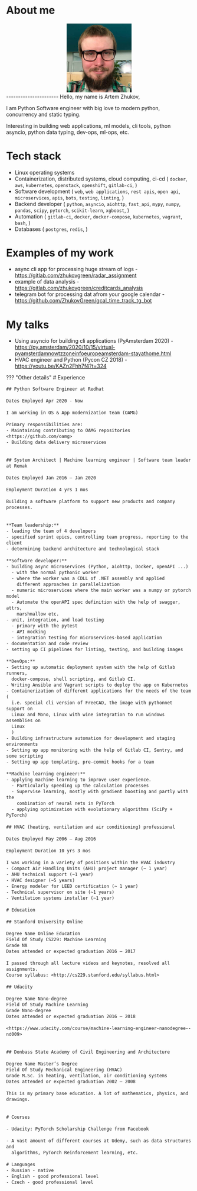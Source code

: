 # About me
<link rel="stylesheet" href="https://cdnjs.cloudflare.com/ajax/libs/font-awesome/4.7.0/css/font-awesome.min.css">
<div style="width:35%; margin:0 auto">
   <img src="./me.jpg">
   <a href="https://t.me/zhukovgreen" class="fa fa-telegram fa-2x"></a>
   <a href="https://twitter.com/zhukovgreen" class="fa fa-twitter fa-2x"></a>
   <a href="https://github.com/zhukovgreen" class="fa fa-github fa-2x"></a>
   <a href="https://gitlab.com/zhukovgreen" class="fa fa-gitlab fa-2x"></a>
   <a href="https://stackoverflow.com/users/4351027/artem-zhukov" class="fa fa-stack-overflow fa-2x"></a>
   <a href="https://www.linkedin.com/in/artem-zhukov-0556b422/" class="fa fa-linkedin fa-2x"></a>
   <a href="mailto:iam@zhukovgreen.pro" class="fa fa-envelope-open fa-2x"></a>
   <a href="https://whereby.com/zhukovgreen" class="fa fa-video-camera fa-2x"></a>
</div>
----------------------
Hello, my name is Artem Zhukov,

I am Python Software engineer with big love to modern python, concurrency and
static typing.

Interesting in building web applications, ml models, cli tools, python asyncio,
python data typing, dev-ops, ml-ops, etc.

# Tech stack

- Linux operating systems
- Containerization, distributed systems, cloud computing, ci-cd (
  `docker`, `aws`, `kubernetes`, `openstack`, `openshift`, `gitlab-ci`,
  )
- Software development (
  `web`, `web applications`, `rest apis`, `open api`, `microservices`, `apis`,
  `bots`, `testing`, `linting`,
  )
- Backend developer (
  `python`, `asyncio`, `aiohttp`, `fast_api`, `mypy`,
  `numpy`, `pandas`, `scipy`, `pytorch`, `scikit-learn`, `xgboost`,
  )
- Automation (
  `gitlab-ci`,  `docker`, `docker-compose`,
  `kubernetes`, `vagrant`, `bash`,
  )
- Databases (
  `postgres`, `redis`,
  )

# Examples of my work

- async cli app for processing huge stream of logs - <https://gitlab.com/zhukovgreen/radar_assignment>
- example of data analysis - <https://gitlab.com/zhukovgreen/creditcards_analysis>
- telegram bot for processing dat afrom your google calendar - <https://github.com/ZhukovGreen/gcal_time_track_tg_bot>

# My talks

- Using asyncio for building cli applications (PyAmsterdam 2020) - <https://py.amsterdam/2020/10/15/virtual-pyamsterdamnowtzzoneinfoeuropeamsterdam-stayathome.html>
- HVAC engineer and Python (Pycon CZ 2018) - <https://youtu.be/KAZn2Fhh7f4?t=324>

??? "Other details"
    # Experience
    
    ## Python Software Engineer at Redhat
    
    Dates Employed Apr 2020 - Now
    
    I am working in OS & App modernization team (OAMG)
    
    Primary responsibilities are:
    - Maintaining contributing to OAMG repositories <https://github.com/oamg>
    - Building data delivery microservices
    
    
    ## System Architect | Machine learning engineer | Software team leader at Remak
    
    Dates Employed Jan 2016 – Jan 2020
    
    Employment Duration 4 yrs 1 mos
    
    Building a software platform to support new products and company processes.
    
    
    **Team leadership:**
    - leading the team of 4 developers
    - specified sprint epics, controlling team progress, reporting to the client
    - determining backend architecture and technological stack
    
    **Software developer:**
    - building async microservices (Python, aiohttp, Docker, openAPI ...)
      - with the normal pythonic worker
      - where the worker was a CDLL of .NET assembly and applied
        different approaches in parallelization
      - numeric microservices where the main worker was a numpy or pytorch model
      - Automate the openAPI spec definition with the help of swagger, attrs,
        marshmallow etc.
    - unit, integration, and load testing
      - primary with the pytest
      - API mocking
      - integration testing for microservices-based application
    - documentation and code review
    - setting up CI pipelines for linting, testing, and building images
    
    **DevOps:**
    - Setting up automatic deployment system with the help of Gitlab runners,
      docker-compose, shell scripting, and Gitlab CI.
    - Writing Ansible and Vagrant scripts to deploy the app on Kubernetes
    - Containerization of different applications for the needs of the team (
      i.e. special cli version of FreeCAD, the image with pythonnet support on
      Linux and Mono, Linux with wine integration to run windows assemblies on
      Linux
      )
    - Building infrastructure automation for development and staging environments
    - Setting up app monitoring with the help of Gitlab CI, Sentry, and some scripting
    - Setting up app templating, pre-commit hooks for a team
    
    **Machine learning engineer:**
    - applying machine learning to improve user experience.
      - Particularly speeding up the calculation processes
      - Supervise learning, mostly with gradient boosting and partly with the
        combination of neural nets in PyTorch
      - applying optimization with evolutionary algorithms (SciPy + PyTorch)
    
    ## HVAC (heating, ventilation and air conditioning) professional
    
    Dates Employed May 2006 – Aug 2016
    
    Employment Duration 10 yrs 3 mos
    
    I was working in a variety of positions within the HVAC industry
    - Compact Air Handling Units (AHU) project manager (~ 1 year)
    - AHU technical support (~1 year)
    - HVAC designer (~5 years)
    - Energy modeler for LEED certification (~ 1 year)
    - Technical supervisor on site (~1 years)
    - Ventilation systems installer (~1 year)
    
    # Education
    
    ## Stanford University Online
    
    Degree Name Online Education
    Field Of Study CS229: Machine Learning
    Grade NA
    Dates attended or expected graduation 2016 – 2017
    
    I passed through all lecture videos and keynotes, resolved all assignments.
    Course syllabus: <http://cs229.stanford.edu/syllabus.html>
    
    ## Udacity
    
    Degree Name Nano-degree
    Field Of Study Machine Learning
    Grade Nano-degree
    Dates attended or expected graduation 2016 – 2018
    
    <https://www.udacity.com/course/machine-learning-engineer-nanodegree--nd009>
    
    
    ## Donbass State Academy of Civil Engineering and Architecture
    
    Degree Name Master’s Degree
    Field Of Study Mechanical Engineering (HVAC)
    Grade M.Sc. in heating, ventilation, air conditioning systems
    Dates attended or expected graduation 2002 – 2008
    
    This is my primary base education. A lot of mathematics, physics, and drawings.
    
    
    # Courses
    
    - Udacity: PyTorch Scholarship Challenge from Facebook
    
    - A vast amount of different courses at Udemy, such as data structures and
      algorithms, PyTorch Reinforcement learning, etc.
    
    # Languages
    - Russian - native
    - English - good professional level
    - Czech - good professional level
    